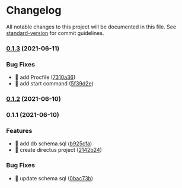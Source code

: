 # Changelog

All notable changes to this project will be documented in this file. See [standard-version](https://github.com/conventional-changelog/standard-version) for commit guidelines.

### [0.1.3](https://github.com/yeukfei02/ecommerce-api-directus/compare/v0.1.2...v0.1.3) (2021-06-11)


### Bug Fixes

* 🐛 add Procfile ([7310a36](https://github.com/yeukfei02/ecommerce-api-directus/commit/7310a367d44f7ec2f11112a202134e5866f7a714))
* 🐛 add start command ([5f39d2e](https://github.com/yeukfei02/ecommerce-api-directus/commit/5f39d2e88f08d38f9cd7b8f40dffb5e32ad9a219))

### [0.1.2](https://github.com/yeukfei02/ecommerce-api-directus/compare/v0.1.1...v0.1.2) (2021-06-10)

### 0.1.1 (2021-06-10)


### Features

* 🎸 add db schema.sql ([b925cfa](https://github.com/yeukfei02/ecommerce-api-directus/commit/b925cfa1848ff073190d79dd7ccf25f9df13a283))
* 🎸 create directus project ([2142b24](https://github.com/yeukfei02/ecommerce-api-directus/commit/2142b245af9a186072d28a275e9182c77acc3e7a))


### Bug Fixes

* 🐛 update schema sql ([0bac73b](https://github.com/yeukfei02/ecommerce-api-directus/commit/0bac73bbf2d8a81ea08ceefc5884d3f0f4ddc313))
